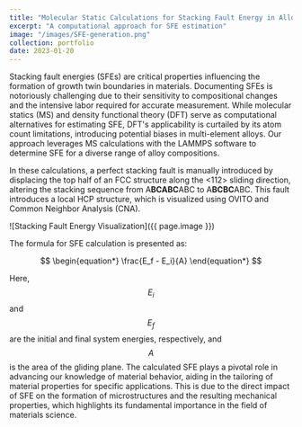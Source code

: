 ```yaml
---
title: "Molecular Static Calculations for Stacking Fault Energy in Alloys"
excerpt: "A computational approach for SFE estimation"
image: "/images/SFE-generation.png"
collection: portfolio
date: 2023-01-20
---
```


Stacking fault energies (SFEs) are critical properties influencing the formation of growth twin boundaries in materials. Documenting SFEs is notoriously challenging due to their sensitivity to compositional changes and the intensive labor required for accurate measurement. While molecular statics (MS) and density functional theory (DFT) serve as computational alternatives for estimating SFE, DFT's applicability is curtailed by its atom count limitations, introducing potential biases in multi-element alloys. Our approach leverages MS calculations with the LAMMPS software to determine SFE for a diverse range of alloy compositions.

In these calculations, a perfect stacking fault is manually introduced by displacing the top half of an FCC structure along the <112> sliding direction, altering the stacking sequence from A**BCABC**ABC to A**BCBC**ABC. This fault introduces a local HCP structure, which is visualized using OVITO and Common Neighbor Analysis (CNA).

![Stacking Fault Energy Visualization]({{ page.image }})

The formula for SFE calculation is presented as:

$$
\begin{equation*}
\frac{E_f - E_i}{A}
\end{equation*}
$$

Here, $$E_i$$ and $$E_f$$ are the initial and final system energies, respectively, and $$A$$ is the area of the gliding plane. 
The calculated SFE plays a pivotal role in advancing our knowledge of material behavior, aiding in the tailoring of material properties for specific applications. This is due to the direct impact of SFE on the formation of microstructures and the resulting mechanical properties, which highlights its fundamental importance in the field of materials science.
